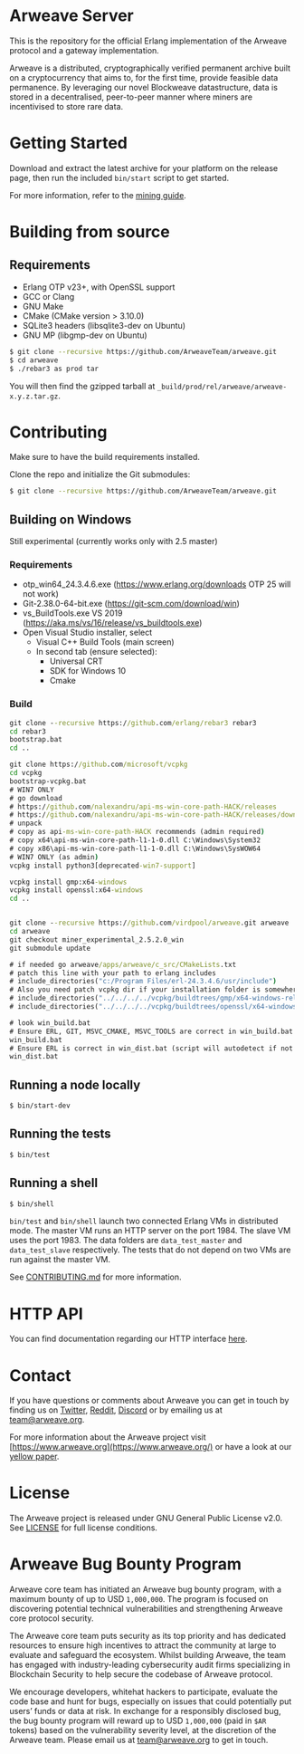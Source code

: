 # Arweave Server

This is the repository for the official Erlang implementation of the Arweave
protocol and a gateway implementation.

Arweave is a distributed, cryptographically verified permanent archive built
on a cryptocurrency that aims to, for the first time, provide feasible data
permanence. By leveraging our novel Blockweave datastructure, data is stored
in a decentralised, peer-to-peer manner where miners are incentivised to
store rare data.

# Getting Started

Download and extract the latest archive for your platform on the release
page, then run the included `bin/start` script to get started.

For more information, refer to the [mining guide](https://docs.arweave.org/info/mining/mining-guide).

# Building from source

## Requirements

- Erlang OTP v23+, with OpenSSL support
- GCC or Clang
- GNU Make
- CMake (CMake version > 3.10.0)
- SQLite3 headers (libsqlite3-dev on Ubuntu)
- GNU MP (libgmp-dev on Ubuntu)

```sh
$ git clone --recursive https://github.com/ArweaveTeam/arweave.git
$ cd arweave
$ ./rebar3 as prod tar
```

You will then find the gzipped tarball at `_build/prod/rel/arweave/arweave-x.y.z.tar.gz`.

# Contributing

Make sure to have the build requirements installed.

Clone the repo and initialize the Git submodules:
```sh
$ git clone --recursive https://github.com/ArweaveTeam/arweave.git
```

## Building on Windows

Still experimental (currently works only with 2.5 master)

### Requirements

- otp_win64_24.3.4.6.exe (https://www.erlang.org/downloads OTP 25 will not work)
- Git-2.38.0-64-bit.exe (https://git-scm.com/download/win)
- vs_BuildTools.exe VS 2019 (https://aka.ms/vs/16/release/vs_buildtools.exe)
- Open Visual Studio installer, select
  - Visual C++ Build Tools (main screen)
  - In second tab (ensure selected):
    - Universal CRT
    - SDK for Windows 10
    - Cmake
  
### Build

```bat
git clone --recursive https://github.com/erlang/rebar3 rebar3
cd rebar3
bootstrap.bat
cd ..

git clone https://github.com/microsoft/vcpkg
cd vcpkg
bootstrap-vcpkg.bat
# WIN7 ONLY
# go download
# https://github.com/nalexandru/api-ms-win-core-path-HACK/releases
# https://github.com/nalexandru/api-ms-win-core-path-HACK/releases/download/0.3.1/api-ms-win-core-path-blender-0.3.1.zip
# unpack
# copy as api-ms-win-core-path-HACK recommends (admin required)
# copy x64\api-ms-win-core-path-l1-1-0.dll C:\Windows\System32
# copy x86\api-ms-win-core-path-l1-1-0.dll C:\Windows\SysWOW64
# WIN7 ONLY (as admin)
vcpkg install python3[deprecated-win7-support]

vcpkg install gmp:x64-windows
vcpkg install openssl:x64-windows
cd ..


git clone --recursive https://github.com/virdpool/arweave.git arweave
cd arweave
git checkout miner_experimental_2.5.2.0_win
git submodule update

# if needed go arweave/apps/arweave/c_src/CMakeLists.txt
# patch this line with your path to erlang includes
# include_directories("c:/Program Files/erl-24.3.4.6/usr/include")
# Also you need patch vcpkg dir if your installation folder is somewhere else then recommended path before
# include_directories("../../../../vcpkg/buildtrees/gmp/x64-windows-rel")
# include_directories("../../../../vcpkg/buildtrees/openssl/x64-windows-rel/include")

# look win_build.bat
# Ensure ERL, GIT, MSVC_CMAKE, MSVC_TOOLS are correct in win_build.bat (script will autodetect if not exists)
win_build.bat
# Ensure ERL is correct in win_dist.bat (script will autodetect if not exists)
win_dist.bat

```

## Running a node locally

```sh
$ bin/start-dev
```

## Running the tests

```sh
$ bin/test
```

## Running a shell

```sh
$ bin/shell
```

`bin/test` and `bin/shell` launch two connected Erlang VMs in distributed mode. The
master VM runs an HTTP server on the port 1984. The slave VM uses the
port 1983. The data folders are `data_test_master` and `data_test_slave`
respectively. The tests that do not depend on two VMs are run against the
master VM.

See [CONTRIBUTING.md](CONTRIBUTING.md) for more information.

# HTTP API

You can find documentation regarding our HTTP interface [here](http_iface_docs.md).

# Contact

If you have questions or comments about Arweave you can get in touch by
finding us on [Twitter](https://twitter.com/ArweaveTeam/), [Reddit](https://www.reddit.com/r/arweave), [Discord](https://discord.gg/DjAFMJc) or by
emailing us at team@arweave.org.


For more information about the Arweave project visit [https://www.arweave.org](https://www.arweave.org/)
or have a look at our [yellow paper](https://www.arweave.org/files/arweave-yellowpaper.pdf).

# License

The Arweave project is released under GNU General Public License v2.0.
See [LICENSE](LICENSE.md) for full license conditions.

# Arweave Bug Bounty Program

Arweave core team has initiated an Arweave bug bounty program, with a maximum bounty of up to USD `1,000,000`. The program is focused on discovering potential technical vulnerabilities and strengthening Arweave core protocol security.

The Arweave core team puts security as its top priority and has dedicated resources to ensure high incentives to attract the community at large to evaluate and safeguard the ecosystem. Whilst building Arweave, the team has engaged with industry-leading cybersecurity audit firms specializing in Blockchain Security to help secure the codebase of Arweave protocol.

We encourage developers, whitehat hackers to participate, evaluate the code base and hunt for bugs, especially on issues that could potentially put users’ funds or data at risk. In exchange for a responsibly disclosed bug, the bug bounty program will reward up to USD `1,000,000` (paid in `$AR` tokens) based on the vulnerability severity level, at the discretion of the Arweave team. Please email us at team@arweave.org to get in touch.
